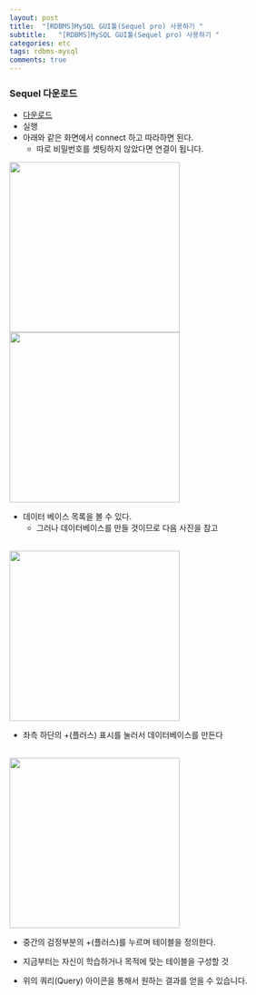 ```yaml
---
layout: post
title:  "[RDBMS]MySQL GUI툴(Sequel pro) 사용하기 "
subtitle:   "[RDBMS]MySQL GUI툴(Sequel pro) 사용하기 "
categories: etc
tags: rdbms-mysql
comments: true
---
```



### Sequel 다운로드
- [다운로드](https://www.sequelpro.com/)
- 실행
- 아래와 같은 화면에서 connect 하고 따라하면 된다.
	- 따로 비밀번호를 셋팅하지 않았다면 연결이 됩니다.

<img src = "https://github.com/twowinsh87/twowinsh87.github.io/blob/master/assets/img/Mysql-1.png?raw=true" wight="300" height="300">

<br>

<img src = "https://github.com/twowinsh87/twowinsh87.github.io/blob/master/assets/img/mysql-2.png?raw=true" wight="300" height="300">

- 데이터 베이스 목록을 볼 수 있다.
	- 그러나 데이터베이스를 만들 것이므로 다음 사진을 참고
<br>

<img src = "https://github.com/twowinsh87/twowinsh87.github.io/blob/master/assets/img/mysql-3.png?raw=true" wight ="300" height="300">

- 좌측 하단의 +(플러스) 표시를 눌러서 데이터베이스를 만든다

<br>

<img src = "https://github.com/twowinsh87/twowinsh87.github.io/blob/master/assets/img/mysql-4.png?raw=true" wight = "300" height="300">

- 중간의 검정부분의 +(플러스)를 누르며 테이블을 정의한다.


- 지금부터는 자신이 학습하거나 목적에 맞는 테이블을 구성할 것
- 위의 쿼리(Query) 아이콘을 통해서 원하는 결과를 얻을 수 있습니다.
